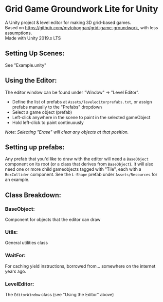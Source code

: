 # Grid Game Groundwork Lite for Unity

A Unity project & level editor for making 3D grid-based games.  
Based on https://github.com/mytoboggan/grid-game-groundwork, with less assumptions.  
Made with Unity 2019.x LTS  

## Setting Up Scenes:
See "Example.unity"  

## Using the Editor:
The editor window can be found under "Window" -> "Level Editor".
- Define the list of prefabs at `Assets/leveleditorprefabs.txt`, or assign prefabs manually to the "Prefabs" dropdown
- Select a game object (prefab)
- Left-click anywhere in the scene to paint in the selected gameObject
- Hold left-click to paint continuously 

_Note: Selecting "Erase" will clear any objects at that position._

## Setting up prefabs:

Any prefab that you'd like to draw with the editor will need a `BaseObject` component on its root (or
a class that derives from `BaseObject`). It will also need one or more child gameobjects tagged with "Tile", each with a
`BoxCollider` component. See the `L-Shape` prefab under `Assets/Resources` for an example.

## Class Breakdown:

### BaseObject:
Component for objects that the editor can draw

### Utils:
General utilities class

### WaitFor:
For caching yield instructions, borrowed from... somewhere on the internet years ago.

### LevelEditor:
The `EditorWindow` class (see "Using the Editor" above)
